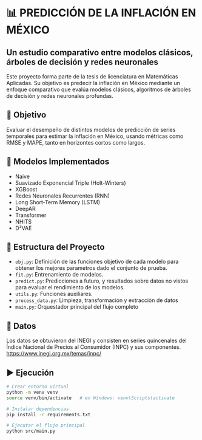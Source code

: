 # 📊 PREDICCIÓN DE LA INFLACIÓN EN MÉXICO
## Un estudio comparativo entre modelos clásicos, árboles de decisión y redes neuronales

Este proyecto forma parte de la tesis de licenciatura en Matemáticas Aplicadas. Su objetivo es predecir la inflación en México mediante un enfoque comparativo que evalúa modelos clásicos, algoritmos de árboles de decisión y redes neuronales profundas.

## 📌 Objetivo

Evaluar el desempeño de distintos modelos de predicción de series temporales para estimar la inflación en México, usando métricas como RMSE y MAPE, tanto en horizontes cortos como largos.

## 🧠 Modelos Implementados

- Naive
- Suavizado Exponencial Triple (Holt-Winters)
- XGBoost
- Redes Neuronales Recurrentes (RNN)
- Long Short-Term Memory (LSTM)
- DeepAR
- Transformer
- NHITS
- D³VAE

## 🧾 Estructura del Proyecto

- `obj.py`: Definición de las funciones objetivo de cada modelo para obtener los mejores parametros dado el conjunto de prueba.
- `fit.py`: Entrenamiento de modelos.
- `predict.py`: Predicciones a futuro, y resultados sobre datos no vistos para evaluar el rendimiento de los modelos.
- `utils.py`: Funciones auxiliares. 
- `process_data.py`: Limpieza, transformación y extracción de datos
- `main.py`: Orquestador principal del flujo completo

## 📁 Datos

Los datos se obtuvieron del INEGI y consisten en series quincenales del Índice Nacional de Precios al Consumidor (INPC) y sus componentes.
https://www.inegi.org.mx/temas/inpc/

## ▶️ Ejecución

```bash
# Crear entorno virtual
python -m venv venv
source venv/bin/activate   # en Windows: venv\Scripts\activate

# Instalar dependencias
pip install -r requirements.txt

# Ejecutar el flujo principal
python src/main.py
